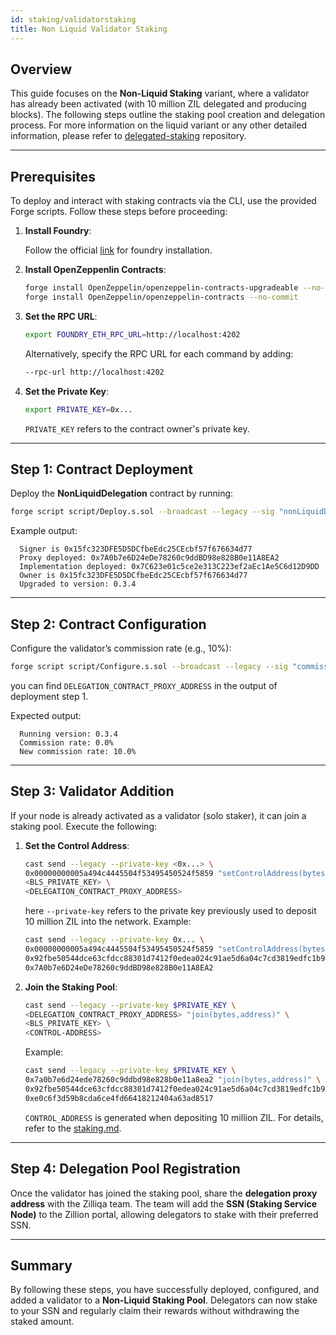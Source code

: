 ```yaml
---
id: staking/validatorstaking
title: Non Liquid Validator Staking
---
```


## Overview

This guide focuses on the **Non-Liquid Staking** variant, where a validator has already been activated (with 10 million ZIL delegated and producing blocks). The following steps outline the staking pool creation and delegation process.
For more information on the liquid variant or any other detailed information, please refer to [delegated-staking](https://github.com/Zilliqa/delegated_staking) repository.

---

## Prerequisites

To deploy and interact with staking contracts via the CLI, use the provided Forge scripts. Follow these steps before proceeding:

1. **Install Foundry**:

   Follow the official [link](https://book.getfoundry.sh/getting-started/installation) for foundry installation.

2. **Install OpenZeppenlin Contracts**:
   ```bash
   forge install OpenZeppelin/openzeppelin-contracts-upgradeable --no-commit
   forge install OpenZeppelin/openzeppelin-contracts --no-commit
   ```
3. **Set the RPC URL**:

   ```bash
   export FOUNDRY_ETH_RPC_URL=http://localhost:4202
   ```

   Alternatively, specify the RPC URL for each command by adding:

   ```bash
   --rpc-url http://localhost:4202
   ```

4. **Set the Private Key**:
   ```bash
   export PRIVATE_KEY=0x...
   ```
   `PRIVATE_KEY` refers to the contract owner's private key.

---

## Step 1: Contract Deployment

Deploy the **NonLiquidDelegation** contract by running:

```bash
forge script script/Deploy.s.sol --broadcast --legacy --sig "nonLiquidDelegation()"
```

Example output:

```
  Signer is 0x15fc323DFE5D5DCfbeEdc25CEcbf57f676634d77
  Proxy deployed: 0x7A0b7e6D24eDe78260c9ddBD98e828B0e11A8EA2
  Implementation deployed: 0x7C623e01c5ce2e313C223ef2aEc1Ae5C6d12D9DD
  Owner is 0x15fc323DFE5D5DCfbeEdc25CEcbf57f676634d77
  Upgraded to version: 0.3.4
```

---

## Step 2: Contract Configuration

Configure the validator’s commission rate (e.g., 10%):

```bash
forge script script/Configure.s.sol --broadcast --legacy --sig "commissionRate(address payable, uint16)" <DELEGATION_CONTRACT_PROXY_ADDRESS> 1000
```

you can find `DELEGATION_CONTRACT_PROXY_ADDRESS` in the output of deployment step 1.

Expected output:

```
  Running version: 0.3.4
  Commission rate: 0.0%
  New commission rate: 10.0%
```

---

## Step 3: Validator Addition

If your node is already activated as a validator (solo staker), it can join a staking pool. Execute the following:

1. **Set the Control Address**:
   ```bash
   cast send --legacy --private-key <0x...> \
   0x00000000005a494c4445504f53495450524f5859 "setControlAddress(bytes,address)" \
   <BLS_PRIVATE_KEY> \
   <DELEGATION_CONTRACT_PROXY_ADDRESS>
   ```
   here `--private-key` refers to the private key previously used to deposit 10 million ZIL into the network.
   Example:
   ```bash
   cast send --legacy --private-key 0x... \
   0x00000000005a494c4445504f53495450524f5859 "setControlAddress(bytes,address)" \
   0x92fbe50544dce63cfdcc88301d7412f0edea024c91ae5d6a04c7cd3819edfc1b9d75d9121080af12e00f054d221f876c \
   0x7A0b7e6D24eDe78260c9ddBD98e828B0e11A8EA2
   ```
2. **Join the Staking Pool**:
   ```bash
   cast send --legacy --private-key $PRIVATE_KEY \
   <DELEGATION_CONTRACT_PROXY_ADDRESS> "join(bytes,address)" \
   <BLS_PRIVATE_KEY> \
   <CONTROL-ADDRESS>
   ```
   Example:
   ```bash
   cast send --legacy --private-key $PRIVATE_KEY \
   0x7a0b7e6d24ede78260c9ddbd98e828b0e11a8ea2 "join(bytes,address)" \
   0x92fbe50544dce63cfdcc88301d7412f0edea024c91ae5d6a04c7cd3819edfc1b9d75d9121080af12e00f054d221f876c \
   0xe0c6f3d59b8cda6ce4fd66418212404a63ad8517
   ```
   `CONTROL_ADDRESS` is generated when depositing 10 million ZIL. For details, refer to the [staking.md](https://github.com/Zilliqa/zq2/blob/main/z2/docs/staking.md#generating-required-values).

---

## Step 4: Delegation Pool Registration

Once the validator has joined the staking pool, share the **delegation proxy address** with the Zilliqa team. The team will add the **SSN (Staking Service Node)** to the Zillion portal, allowing delegators to stake with their preferred SSN.

---

## Summary

By following these steps, you have successfully deployed, configured, and added a validator to a **Non-Liquid Staking Pool**. Delegators can now stake to your SSN and regularly claim their rewards without withdrawing the staked amount.
